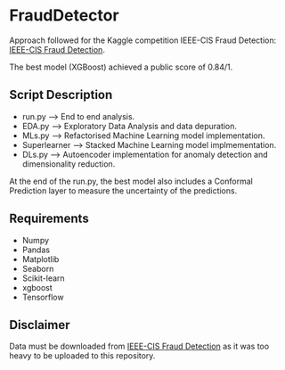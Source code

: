 # FraudDetector
Approach followed for the Kaggle competition IEEE-CIS Fraud Detection: [IEEE-CIS Fraud Detection](https://www.kaggle.com/competitions/ieee-fraud-detection).

The best model (XGBoost) achieved a public score of 0.84/1.

## Script Description
* run.py --> End to end analysis.
* EDA.py --> Exploratory Data Analysis and data depuration.
* MLs.py --> Refactorised Machine Learning model implementation.
* Superlearner --> Stacked Machine Learning model implmementation.
* DLs.py --> Autoencoder implementation for anomaly detection and dimensionality reduction. 

At the end of the run.py, the best model also includes a Conformal Prediction layer to measure the uncertainty of the predictions.

## Requirements
* Numpy
* Pandas
* Matplotlib
* Seaborn
* Scikit-learn
* xgboost
* Tensorflow

## Disclaimer
Data must be downloaded from [IEEE-CIS Fraud Detection](https://www.kaggle.com/competitions/ieee-fraud-detection) as it was too heavy to be uploaded to this repository. 
